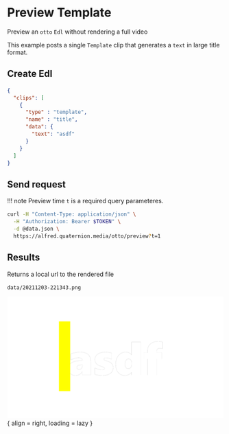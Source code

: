 # Preview Template
Preview an `otto` `Edl` without rendering a full video

This example posts a single `Template` clip that generates a `text` in large title format.

## Create Edl
``` json title="data.json"
{
  "clips": [
    { 
      "type" : "template",
      "name" : "title",
      "data": {
        "text": "asdf"
      }
    }
  ]
}
```

## Send request
!!! note 
    Preview time `t` is a required query parameteres. 


``` bash title="Preview template at t=1"
curl -H "Content-Type: application/json" \
  -H "Authorization: Bearer $TOKEN" \
  -d @data.json \
  https://alfred.quaternion.media/otto/preview?t=1
```
## Results

Returns a local url to the rendered file

```
data/20211203-221343.png
```
![Otto Template Preview](../../assets/20211203-221343.png){ align = right, loading = lazy }
